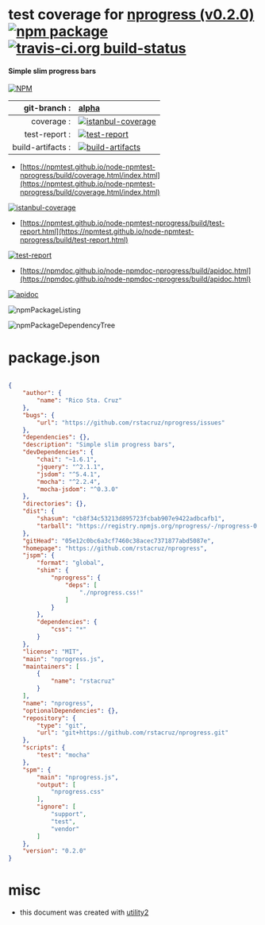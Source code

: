 # test coverage for  [nprogress (v0.2.0)](https://github.com/rstacruz/nprogress)  [![npm package](https://img.shields.io/npm/v/npmtest-nprogress.svg?style=flat-square)](https://www.npmjs.org/package/npmtest-nprogress) [![travis-ci.org build-status](https://api.travis-ci.org/npmtest/node-npmtest-nprogress.svg)](https://travis-ci.org/npmtest/node-npmtest-nprogress)
#### Simple slim progress bars

[![NPM](https://nodei.co/npm/nprogress.png?downloads=true&downloadRank=true&stars=true)](https://www.npmjs.com/package/nprogress)

| git-branch : | [alpha](https://github.com/npmtest/node-npmtest-nprogress/tree/alpha)|
|--:|:--|
| coverage : | [![istanbul-coverage](https://npmtest.github.io/node-npmtest-nprogress/build/coverage.badge.svg)](https://npmtest.github.io/node-npmtest-nprogress/build/coverage.html/index.html)|
| test-report : | [![test-report](https://npmtest.github.io/node-npmtest-nprogress/build/test-report.badge.svg)](https://npmtest.github.io/node-npmtest-nprogress/build/test-report.html)|
| build-artifacts : | [![build-artifacts](https://npmtest.github.io/node-npmtest-nprogress/glyphicons_144_folder_open.png)](https://github.com/npmtest/node-npmtest-nprogress/tree/gh-pages/build)|

- [https://npmtest.github.io/node-npmtest-nprogress/build/coverage.html/index.html](https://npmtest.github.io/node-npmtest-nprogress/build/coverage.html/index.html)

[![istanbul-coverage](https://npmtest.github.io/node-npmtest-nprogress/build/screenCapture.buildCi.browser.%252Ftmp%252Fbuild%252Fcoverage.lib.html.png)](https://npmtest.github.io/node-npmtest-nprogress/build/coverage.html/index.html)

- [https://npmtest.github.io/node-npmtest-nprogress/build/test-report.html](https://npmtest.github.io/node-npmtest-nprogress/build/test-report.html)

[![test-report](https://npmtest.github.io/node-npmtest-nprogress/build/screenCapture.buildCi.browser.%252Ftmp%252Fbuild%252Ftest-report.html.png)](https://npmtest.github.io/node-npmtest-nprogress/build/test-report.html)

- [https://npmdoc.github.io/node-npmdoc-nprogress/build/apidoc.html](https://npmdoc.github.io/node-npmdoc-nprogress/build/apidoc.html)

[![apidoc](https://npmdoc.github.io/node-npmdoc-nprogress/build/screenCapture.buildCi.browser.%252Ftmp%252Fbuild%252Fapidoc.html.png)](https://npmdoc.github.io/node-npmdoc-nprogress/build/apidoc.html)

![npmPackageListing](https://npmtest.github.io/node-npmtest-nprogress/build/screenCapture.npmPackageListing.svg)

![npmPackageDependencyTree](https://npmtest.github.io/node-npmtest-nprogress/build/screenCapture.npmPackageDependencyTree.svg)



# package.json

```json

{
    "author": {
        "name": "Rico Sta. Cruz"
    },
    "bugs": {
        "url": "https://github.com/rstacruz/nprogress/issues"
    },
    "dependencies": {},
    "description": "Simple slim progress bars",
    "devDependencies": {
        "chai": "~1.6.1",
        "jquery": "^2.1.1",
        "jsdom": "^5.4.1",
        "mocha": "^2.2.4",
        "mocha-jsdom": "^0.3.0"
    },
    "directories": {},
    "dist": {
        "shasum": "cb8f34c53213d895723fcbab907e9422adbcafb1",
        "tarball": "https://registry.npmjs.org/nprogress/-/nprogress-0.2.0.tgz"
    },
    "gitHead": "05e12c0bc6a3cf7460c38acec7371877abd5087e",
    "homepage": "https://github.com/rstacruz/nprogress",
    "jspm": {
        "format": "global",
        "shim": {
            "nprogress": {
                "deps": [
                    "./nprogress.css!"
                ]
            }
        },
        "dependencies": {
            "css": "*"
        }
    },
    "license": "MIT",
    "main": "nprogress.js",
    "maintainers": [
        {
            "name": "rstacruz"
        }
    ],
    "name": "nprogress",
    "optionalDependencies": {},
    "repository": {
        "type": "git",
        "url": "git+https://github.com/rstacruz/nprogress.git"
    },
    "scripts": {
        "test": "mocha"
    },
    "spm": {
        "main": "nprogress.js",
        "output": [
            "nprogress.css"
        ],
        "ignore": [
            "support",
            "test",
            "vendor"
        ]
    },
    "version": "0.2.0"
}
```



# misc
- this document was created with [utility2](https://github.com/kaizhu256/node-utility2)

